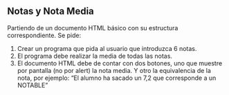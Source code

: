 ## Notas y Nota Media

Partiendo de un documento HTML básico con su estructura correspondiente. Se pide:
1. Crear un programa que pida al usuario que introduzca 6 notas.
2. El programa debe realizar la media de todas las notas.
3. El documento HTML debe de contar con dos botones, uno que muestre por pantalla (no por alert) la nota media. Y otro 
la equivalencia de la nota, por ejemplo: “El alumno ha sacado un 7,2 que 
corresponde a un NOTABLE”
